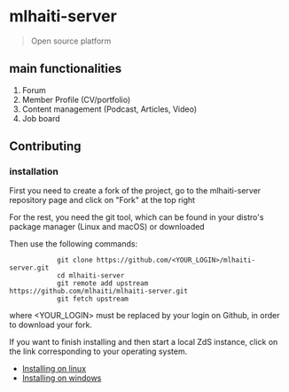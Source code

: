 # mlhaiti-server

> Open source platform 

## main functionalities 
  1. Forum 
  2. Member Profile (CV/portfolio)
  3. Content management (Podcast, Articles, Video)
  4. Job board

## Contributing 

### installation
First you need to create a fork of the project, go
to the mlhaiti-server repository page and click on "Fork" at the top right

For the rest, you need the git tool, which can be found in your distro's package 
manager (Linux and macOS) or downloaded

Then use the following commands:
           
                git clone https://github.com/<YOUR_LOGIN>/mlhaiti-server.git
                cd mlhaiti-server
                git remote add upstream https://github.com/mlhaiti/mlhaiti-server.git
                git fetch upstream
             
where <YOUR_LOGIN> must be replaced by your login on Github, in order to download your fork.

If you want to finish installing and then start a local ZdS instance, click on the link corresponding to your operating system.

* [Installing on linux](installing_linux.md)
* [Installing on windows](installing_windows.md)
  
  

